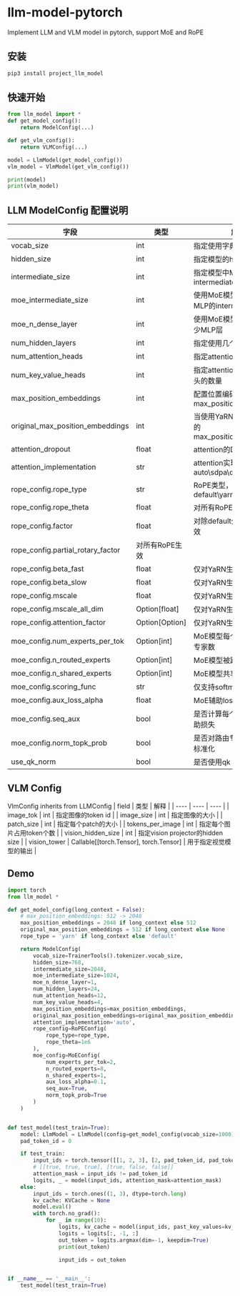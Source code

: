 # llm-model-pytorch
Implement LLM and VLM model in pytorch, support MoE and RoPE

## 安装
```python
pip3 install project_llm_model
```

## 快速开始
``` python
from llm_model import *
def get_model_config():
    return ModelConfig(...)

def get_vlm_config():
    return VLMConfig(...)

model = LlmModel(get_model_config())
vlm_model = VlmModel(get_vlm_config())

print(model)
print(vlm_model)
```

## LLM ModelConfig 配置说明
|  字段 | 类型 | 解释 |
|  ---- |  ----   | ----  |
| vocab_size | int | 指定使用字典大小 |
| hidden_size | int | 指定模型的hidden size |
| intermediate_size | int | 指定模型中MLP的intermediate size |
| moe_intermediate_size | int | 使用MoE模型时指定专家MLP的intermediate size |
| moe_n_dense_layer | int | 使用MoE模型时指定使用多少MLP层 |
| num_hidden_layers | int | 指定使用几个隐藏层 |
| num_attention_heads | int | 指定attention的头的数量 |
| num_key_value_heads | int | 指定attention的key和value头的数量 |
| max_position_embeddings | int | 配置位置编码的max_position_embeddings |
| original_max_position_embeddings | int | 当使用YaRN时，配置原始的max_position_embeddings |
| attention_dropout | float | attention的Dropout rate |
| attention_implementation | str | attention实现方式，取值：auto\sdpa\default |
| rope_config.rope_type | str | RoPE类型，取值：default\yarn\dynamic |
| rope_config.rope_theta | float | 对所有RoPE生效 |
| rope_config.factor | float | 对除default外所有RoPE生效 |
| rope_config.partial_rotary_factor | 对所有RoPE生效 |
| rope_config.beta_fast | float | 仅对YaRN生效 |
| rope_config.beta_slow | float | 仅对YaRN生效 |
| rope_config.mscale | float | 仅对YaRN生效 |
| rope_config.mscale_all_dim | Option[float] | 仅对YaRN生效 |
| rope_config.attention_factor | Option[Option] | 仅对YaRN生效 |
| moe_config.num_experts_per_tok | Option[int] | MoE模型每个token选择的专家数 |
| moe_config.n_routed_experts | Option[int] | MoE模型被路由的专家总数 |
| moe_config.n_shared_experts | Option[int] | MoE模型共享专家总数 |
| moe_config.scoring_func | str | 仅支持softmax |
| moe_config.aux_loss_alpha | float | MoE辅助loss系数 |
| moe_config.seq_aux | bool | 是否计算每个单独样本的辅助损失 |
| moe_config.norm_topk_prob | bool | 是否对路由专家的权重进行标准化 |
| use_qk_norm | bool | 是否使用qk norm |


## VLM Config
VlmConfig inherits from LLMConfig
|  field | 类型 | 解释 |
|  ---- |  ----   | ---- |
| image_tok | int | 指定图像的token id |
| image_size | int | 指定图像的大小 |
| patch_size | int | 指定每个patch的大小 |
| tokens_per_image | int | 指定每个图片占用token个数 |
| vision_hidden_size | int | 指定vision projector的hidden size |
| vision_tower | Callable[[torch.Tensor], torch.Tensor] | 用于指定视觉模型的输出 |



## Demo
``` python
import torch
from llm_model *

def get_model_config(long_context = False):
    # max_position_embeddings: 512 -> 2048
    max_position_embeddings = 2048 if long_context else 512
    original_max_position_embeddings = 512 if long_context else None
    rope_type = 'yarn' if long_context else 'default'

    return ModelConfig(
        vocab_size=TrainerTools().tokenizer.vocab_size,
        hidden_size=768,
        intermediate_size=2048,
        moe_intermediate_size=1024,
        moe_n_dense_layer=1,
        num_hidden_layers=24,
        num_attention_heads=12,
        num_key_value_heads=4,
        max_position_embeddings=max_position_embeddings,
        original_max_position_embeddings=original_max_position_embeddings,
        attention_implementation='auto',
        rope_config=RoPEConfig(
            rope_type=rope_type,
            rope_theta=1e6
        ),
        moe_config=MoEConfig(
            num_experts_per_tok=2,
            n_routed_experts=8,
            n_shared_experts=1,
            aux_loss_alpha=0.1,
            seq_aux=True,
            norm_topk_prob=True
        )
    )


def test_model(test_train=True):
    model: LlmModel = LlmModel(config=get_model_config(vocab_size=1000))
    pad_token_id = 0

    if test_train:
        input_ids = torch.tensor([[1, 2, 3], [2, pad_token_id, pad_token_id]], dtype=torch.long)
        # [[true, true, true], [true, false, false]]
        attention_mask = input_ids != pad_token_id
        logits, _ = model(input_ids, attention_mask=attention_mask)
    else:
        input_ids = torch.ones((1, 3), dtype=torch.long)
        kv_cache: KVCache = None
        model.eval()
        with torch.no_grad():
            for _ in range(10):
                logits, kv_cache = model(input_ids, past_key_values=kv_cache, use_cache=True)
                logits = logits[:, -1, :]
                out_token = logits.argmax(dim=-1, keepdim=True)
                print(out_token)

                input_ids = out_token


if __name__ == '__main__':
    test_model(test_train=True)
```
